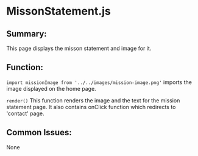 # MissonStatement.js

## Summary: 
This page displays the misson statement and image for it.

## Function: 
`import missionImage from '../../images/mission-image.png'` imports the image displayed on the home page.

`render()` This function renders the image and the text for the mission statement
page. It also contains onClick function which redirects to 'contact' page.

## Common Issues: 
None